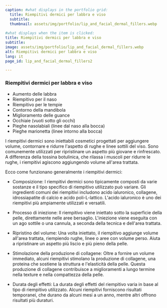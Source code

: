 ```yaml
---
caption: #what displays in the portfolio grid:
  title: Riempitivi dermici per labbra e viso
  subtitle:  
  thumbnail: assets/img/portfolio/lip_and_facial_dermal_fillers.webp
  
#what displays when the item is clicked:
title: Riempitivi dermici per labbra e viso
subtitle: 
image: assets/img/portfolio/lip_and_facial_dermal_fillers.webp
alt: Riempitivi dermici per labbra e viso
lang: it
page_id: lip_and_facial_dermal_fillers2

---
```

### Riempitivi dermici per labbra e viso
- Aumento delle labbra
- Riempitivo per il naso
- Riempitivo per le tempie
- Contorno della mandibola
- Miglioramento delle guance
- Occhiaie (vuoti sotto gli occhi)
- Pieghe nasolabiali (linee dal naso alla bocca)
- Pieghe marionetta (linee intorno alla bocca)

I riempitivi dermici sono iniettabili cosmetici progettati per aggiungere volume, contornare e ridurre l'aspetto di rughe e linee sottili del viso. Sono comunemente utilizzati per ripristinare un aspetto più giovane e rinfrescato. A differenza della tossina botulinica, che rilassa i muscoli per ridurre le rughe, i riempitivi agiscono aggiungendo volume all'area trattata.

Ecco come funzionano generalmente i riempitivi dermici:
- Composizione:
  I riempitivi dermici sono tipicamente composti da varie sostanze e il tipo specifico di riempitivo utilizzato può variare. Gli ingredienti comuni dei riempitivi includono acido ialuronico, collagene, idrossiapatite di calcio e acido poli-L-lattico. L'acido ialuronico è uno dei riempitivi più ampiamente utilizzati e versatili.

- Processo di iniezione:
Il riempitivo viene iniettato sotto la superficie della pelle, direttamente nelle aree bersaglio. L'iniezione viene eseguita con un ago sottile o una cannula, a seconda della tecnica e dell'area trattata.

- Ripristino del volume:
Una volta iniettato, il riempitivo aggiunge volume all'area trattata, riempiendo rughe, linee o aree con volume perso. Aiuta a ripristinare un aspetto più liscio e più pieno della pelle.

- Stimolazione della produzione di collagene:
Oltre a fornire un volume immediato, alcuni riempitivi stimolano la produzione di collagene, una proteina che sostiene la struttura e l'elasticità della pelle. Questa produzione di collagene contribuisce a miglioramenti a lungo termine nella texture e nella compattezza della pelle.

- Durata degli effetti:
La durata degli effetti del riempitivo varia in base al tipo di riempitivo utilizzato. Alcuni riempitivi forniscono risultati temporanei, che durano da alcuni mesi a un anno, mentre altri offrono risultati più duraturi.
